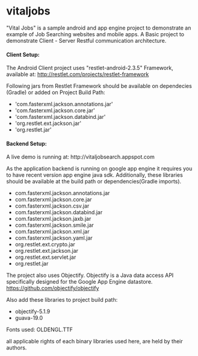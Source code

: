 # vitaljobs
"Vital Jobs" is a sample android and app engine project to demonstrate an example of Job Searching websites and mobile apps.
A Basic project to demonstrate Client - Server Restful communication architecture.

<h4>Client Setup:</h4>

The Android Client project uses "restlet-android-2.3.5" Framework, 
available at: http://restlet.com/projects/restlet-framework

Following jars from Restlet Framework should be available on dependecies (Gradle) or added on Project Build Path:
-  'com.fasterxml.jackson.annotations.jar'
-  'com.fasterxml.jackson.core.jar'
-  'com.fasterxml.jackson.databind.jar'
-  'org.restlet.ext.jackson.jar'
-  'org.restlet.jar'

<h4>Backend Setup:</h4>
A live demo is running at: http://vitaljobsearch.appspot.com 

As the application backend is running on google app engine it requires you to have recent version app engine java sdk.
Additionally, these libraries should be available at the build path or dependencies(Gradle imports).

- com.fasterxml.jackson.annotations.jar
- com.fasterxml.jackson.core.jar
- com.fasterxml.jackson.csv.jar
- com.fasterxml.jackson.databind.jar
- com.fasterxml.jackson.jaxb.jar
- com.fasterxml.jackson.smile.jar
- com.fasterxml.jackson.xml.jar
- com.fasterxml.jackson.yaml.jar
- org.restlet.ext.crypto.jar
- org.restlet.ext.jackson.jar
- org.restlet.ext.servlet.jar
- org.restlet.jar


The project also uses Objectify.
Objectify is a Java data access API specifically designed for the Google App Engine datastore.
https://github.com/objectify/objectify

Also add these libraries to project build path:

- objectify-5.1.9
- guava-19.0

Fonts used:
OLDENGL.TTF


all applicable rights of each binary libraries used here, are held by their authors. 


